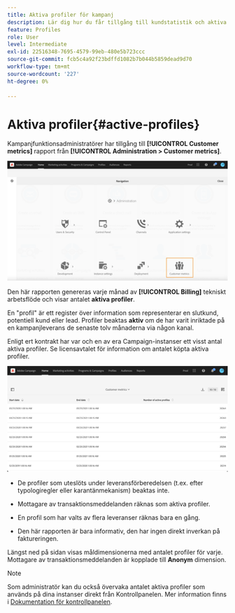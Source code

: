 ```yaml
---
title: Aktiva profiler för kampanj
description: Lär dig hur du får tillgång till kundstatistik och aktiva profiler
feature: Profiles
role: User
level: Intermediate
exl-id: 22516348-7695-4579-99eb-480e5b723ccc
source-git-commit: fcb5c4a92f23bdffd1082b7b044b5859dead9d70
workflow-type: tm+mt
source-wordcount: '227'
ht-degree: 0%

---
```


# Aktiva profiler{#active-profiles}

Kampanjfunktionsadministratörer har tillgång till **[!UICONTROL Customer metrics]** rapport från **[!UICONTROL Administration > Customer metrics]**.

![](assets/audience_customer_metrics.png)

Den här rapporten genereras varje månad av **[!UICONTROL Billing]** tekniskt arbetsflöde och visar antalet **aktiva profiler**.

En &quot;profil&quot; är ett register över information som representerar en slutkund, potentiell kund eller lead. Profiler beaktas **aktiv** om de har varit inriktade på en kampanjleverans de senaste tolv månaderna via någon kanal.

Enligt ert kontrakt har var och en av era Campaign-instanser ett visst antal aktiva profiler. Se licensavtalet för information om antalet köpta aktiva profiler.

![](assets/audience_active_profiles_list.png)



* De profiler som uteslöts under leveransförberedelsen (t.ex. efter typologiregler eller karantänmekanism) beaktas inte.

* Mottagare av transaktionsmeddelanden räknas som aktiva profiler.

* En profil som har valts av flera leveranser räknas bara en gång.

* Den här rapporten är bara informativ, den har ingen direkt inverkan på faktureringen.

Längst ned på sidan visas måldimensionerna med antalet profiler för varje. Mottagare av transaktionsmeddelanden är kopplade till **Anonym** dimension.

>[!NOTE]
>
>Som administratör kan du också övervaka antalet aktiva profiler som används på dina instanser direkt från Kontrollpanelen. Mer information finns i [Dokumentation för kontrollpanelen](https://experienceleague.adobe.com/docs/control-panel/using/performance-monitoring/active-profiles-monitoring.html).
